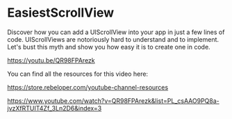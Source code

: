 # EasiestScrollView

Discover how you can add a UIScrollView into your app in just a few lines of code.
UIScrollViews are notoriously hard to understand and to implement. Let's bust this myth and show you how easy it is to create one in code.

https://youtu.be/QR98FPArezk

You can find all the resources for this video here:

https://store.rebeloper.com/youtube-channel-resources

https://www.youtube.com/watch?v=QR98FPArezk&list=PL_csAAO9PQ8a-jvzXfRTUIT4Zf_3Ln2D6&index=3
